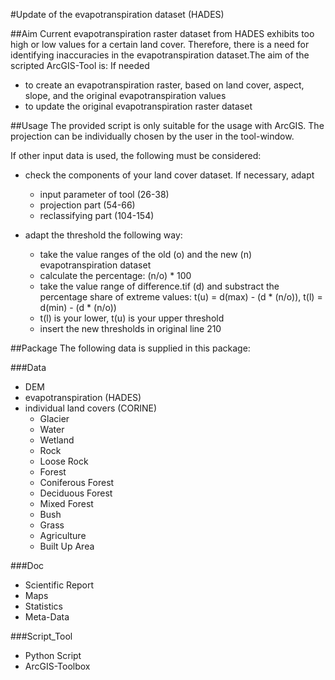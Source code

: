 #Update of the evapotranspiration dataset (HADES)

##Aim
Current evapotranspiration raster dataset from HADES exhibits too high or low values for a certain land cover. Therefore, there is a need for identifying inaccuracies in the evapotranspiration dataset.The aim of the scripted ArcGIS-Tool is:
If needed
 - to create an evapotranspiration raster, based on land cover, aspect, slope, and the original evapotranspiration values
 - to update the original evapotranspiration raster dataset


##Usage
The provided script is only suitable for the usage with ArcGIS. 
The projection can be individually chosen by the user in the tool-window.

If other input data is used, the following must be considered:
 - check the components of your land cover dataset. If necessary, adapt 
      - input parameter of tool (26-38)
      - projection part (54-66)
      - reclassifying part (104-154)
      
 - adapt the threshold the following way: 
      - take the value ranges of the old (o) and the new (n) evapotranspiration dataset
      - calculate the percentage: (n/o) * 100
      - take the value range of difference.tif (d) and substract the percentage share of extreme values: t(u) = d(max) - (d * (n/o)), t(l) = d(min) - (d * (n/o))
      - t(l) is your lower, t(u) is your upper threshold
      - insert the new thresholds in original line 210

##Package
The following data is supplied in this package:

###Data
- DEM
- evapotranspiration (HADES)
- individual land covers (CORINE)
    - Glacier
    - Water
    - Wetland
    - Rock
    - Loose Rock
    - Forest
    - Coniferous Forest
    - Deciduous Forest
    - Mixed Forest
    - Bush
    - Grass
    - Agriculture
    - Built Up Area

###Doc
- Scientific Report
- Maps
- Statistics
- Meta-Data

###Script_Tool
- Python Script
- ArcGIS-Toolbox


